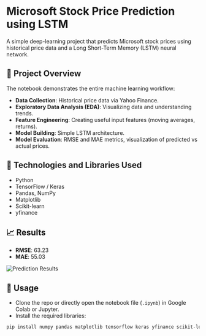# Microsoft Stock Price Prediction using LSTM

A simple deep-learning project that predicts Microsoft stock prices using historical price data and a Long Short-Term Memory (LSTM) neural network.

## 🚩 Project Overview
The notebook demonstrates the entire machine learning workflow:

- **Data Collection**: Historical price data via Yahoo Finance.
- **Exploratory Data Analysis (EDA)**: Visualizing data and understanding trends.
- **Feature Engineering**: Creating useful input features (moving averages, returns).
- **Model Building**: Simple LSTM architecture.
- **Model Evaluation**: RMSE and MAE metrics, visualization of predicted vs actual prices.

## 🔧 Technologies and Libraries Used
- Python
- TensorFlow / Keras
- Pandas, NumPy
- Matplotlib
- Scikit-learn
- yfinance

## 📈 Results
- **RMSE**: 63.23  
- **MAE**: 55.03  

![Prediction Results](image.png)

## 📖 Usage
- Clone the repo or directly open the notebook file (`.ipynb`) in Google Colab or Jupyter.
- Install the required libraries:
```bash
pip install numpy pandas matplotlib tensorflow keras yfinance scikit-learn
